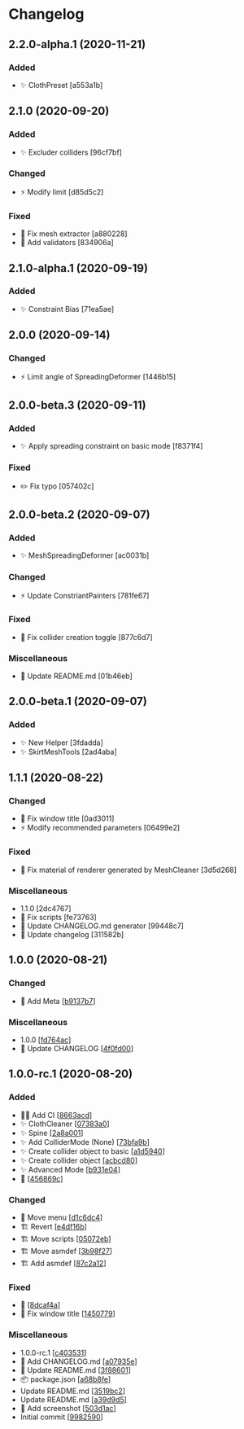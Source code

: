 # Changelog

<a name="2.2.0-alpha.1"></a>
## 2.2.0-alpha.1 (2020-11-21)

### Added

- ✨ ClothPreset [a553a1b]


<a name="2.1.0"></a>
## 2.1.0 (2020-09-20)

### Added

- ✨ Excluder colliders [96cf7bf]

### Changed

- ⚡ Modify limit [d85d5c2]

### Fixed

- 🐛 Fix mesh extractor [a880228]
- 🐛 Add validators [834906a]


<a name="2.1.0-alpha.1"></a>
## 2.1.0-alpha.1 (2020-09-19)

### Added

- ✨ Constraint Bias [71ea5ae]


<a name="2.0.0"></a>
## 2.0.0 (2020-09-14)

### Changed

- ⚡ Limit angle of SpreadingDeformer [1446b15]


<a name="2.0.0-beta.3"></a>
## 2.0.0-beta.3 (2020-09-11)

### Added

- ✨ Apply spreading constraint on basic mode [f8371f4]

### Fixed

- ✏️ Fix typo [057402c]


<a name="2.0.0-beta.2"></a>
## 2.0.0-beta.2 (2020-09-07)

### Added

- ✨ MeshSpreadingDeformer [ac0031b]

### Changed

- ⚡ Update ConstriantPainters [781fe67]

### Fixed

- 🐛 Fix collider creation toggle [877c6d7]

### Miscellaneous

- 📝 Update README.md [01b46eb]


<a name="2.0.0-beta.1"></a>
## 2.0.0-beta.1 (2020-09-07)

### Added

- ✨ New Helper [3fdadda]
- ✨ SkirtMeshTools [2ad4aba]


<a name="1.1.1"></a>
## 1.1.1 (2020-08-22)

### Changed

- 💄 Fix window title [0ad3011]
- ⚡ Modify recommended parameters [06499e2]

### Fixed

- 🐛 Fix material of renderer generated by MeshCleaner [3d5d268]

### Miscellaneous

-  1.1.0 [2dc4767]
- 🔨 Fix scripts [fe73763]
- 📝 Update CHANGELOG.md generator [99448c7]
- 📝 Update changelog [311582b]


<a name="1.0.0"></a>
## 1.0.0 (2020-08-21)

### Changed

- 🍱 Add Meta [[b9137b7](https://github.com/esnya/UnityClothSkirtHelper/commit/b9137b7278ffddc0f5129d541276c5d0e276787f)]

### Miscellaneous

-  1.0.0 [[fd764ac](https://github.com/esnya/UnityClothSkirtHelper/commit/fd764ac87455ba3a09f78dd9a458318ebe11584c)]
- 📝 Update CHANGELOG [[4f0fd00](https://github.com/esnya/UnityClothSkirtHelper/commit/4f0fd00ab71117a2355d0ea3d28c7ecb86415e2e)]


<a name="1.0.0-rc.1"></a>
## 1.0.0-rc.1 (2020-08-20)

### Added

- 👷‍♂️ Add CI [[8663acd](https://github.com/esnya/UnityClothSkirtHelper/commit/8663acd9990cefcac78dbdcdcd08c9ce77dd052c)]
- ✨ ClothCleaner [[07383a0](https://github.com/esnya/UnityClothSkirtHelper/commit/07383a003511ebd9f3739b0c05fc13e8d629a412)]
- ✨ Spine [[2a8a001](https://github.com/esnya/UnityClothSkirtHelper/commit/2a8a0018e0c8dda6636506e270b2bdb0d8993318)]
- ✨ Add ColliderMode (None) [[73bfa9b](https://github.com/esnya/UnityClothSkirtHelper/commit/73bfa9b5f9790267e3fbbf804665ce17c396bea3)]
- ✨ Create collider object to basic [[a1d5940](https://github.com/esnya/UnityClothSkirtHelper/commit/a1d5940793f7846546f5e26fb00b7acf97ed54d8)]
- ✨ Create collider object [[acbcd80](https://github.com/esnya/UnityClothSkirtHelper/commit/acbcd80e38df926675924ce88857cd8cffd22a46)]
- ✨ Advanced Mode [[b931e04](https://github.com/esnya/UnityClothSkirtHelper/commit/b931e0460d8c67dd8a119fc24e2e80bf1a88242b)]
- 🎉  [[456869c](https://github.com/esnya/UnityClothSkirtHelper/commit/456869c36fcf933cb26e2acfe9485d959bedeef2)]

### Changed

- 💄 Move menu [[d1c6dc4](https://github.com/esnya/UnityClothSkirtHelper/commit/d1c6dc4d1dfe39896f6e619413c674cfecb78aa1)]
- 🏗️ Revert [[e4df16b](https://github.com/esnya/UnityClothSkirtHelper/commit/e4df16b4962e34ad9e7c66563ccdfda6af6471fe)]
- 🏗️ Move scripts [[05072eb](https://github.com/esnya/UnityClothSkirtHelper/commit/05072eb5d0db8cfe64bb7711fbff92f8d44ecf79)]
- 🏗️ Move asmdef [[3b98f27](https://github.com/esnya/UnityClothSkirtHelper/commit/3b98f27b8ae64e11c3c6208de725627bb1e75096)]
- 🏗️ Add asmdef [[87c2a12](https://github.com/esnya/UnityClothSkirtHelper/commit/87c2a128c54d39d55ea4e3655b7027fb9a6a7a06)]

### Fixed

- 🐛  [[8dcaf4a](https://github.com/esnya/UnityClothSkirtHelper/commit/8dcaf4a583cfe30e4bec237a4d79e380c7c54865)]
- 🐛 Fix window title [[1450779](https://github.com/esnya/UnityClothSkirtHelper/commit/1450779542845c935437d2b144a2f3db83f75723)]

### Miscellaneous

-  1.0.0-rc.1 [[c403531](https://github.com/esnya/UnityClothSkirtHelper/commit/c40353105714082e3c73b441bf5b713958529478)]
- 📝 Add CHANGELOG.md [[a07935e](https://github.com/esnya/UnityClothSkirtHelper/commit/a07935ef883fd8abf7ff316df8595813c67a3785)]
- 📝 Update README.md [[3f88601](https://github.com/esnya/UnityClothSkirtHelper/commit/3f8860197794d75169c2585177d7a1cfde2d2118)]
- 📦 package.json [[a68b8fe](https://github.com/esnya/UnityClothSkirtHelper/commit/a68b8fefd6d3f168a7340575a9fa5ef02603c7c2)]
-  Update README.md [[3519bc2](https://github.com/esnya/UnityClothSkirtHelper/commit/3519bc278791c0e7bb9988ebb68d14e8bb685725)]
-  Update README.md [[a39d9d5](https://github.com/esnya/UnityClothSkirtHelper/commit/a39d9d5593b9ae641f5299eb3fa6859a63c0f2d9)]
- 📝 Add screenshot [[503d1ac](https://github.com/esnya/UnityClothSkirtHelper/commit/503d1ac486eae9560f61b294fe910cb3f12db620)]
-  Initial commit [[9982590](https://github.com/esnya/UnityClothSkirtHelper/commit/9982590336ecac32c5007d8916f67caf2abaf284)]


